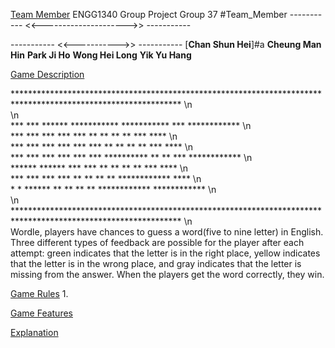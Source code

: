 [Team Member](#Team_Member)
ENGG1340 Group Project 
Group 37
#Team_Member
----------- <<--------------------->> -----------

----------- <<----------->> -----------
[**Chan Shun Hei**]#a
**Cheung Man Hin**
**Park Ji Ho**
**Wong Hei Long**
**Yik Yu Hang**

[Game Description](#Game_Description)

**************************************************************************************************************  \n\
                                                                                                                \n\
***                   ***        ******          ***********     ***********  ***            ************       \n\
 ***       ***       ***      ***      ***       **       **     **       **  ***            ****               \n\
  ***    *** ***    ***     ***          ***     **       **     **       **  ***            ****               \n\
   ***  ***   ***  ***      ***          ***     **********      **      **   ***            ************       \n\
    ******     ******       ***          ***     **       **     **     **    ***            ****               \n\
      ***       ***           ***       ***      **        **    **   **      ************   ****               \n\
       *         *               ******          **         **   ** **        ************   ************       \n\
                                                                                                                \n\
**************************************************************************************************************  \n\
Wordle, players have chances to guess a word(five to nine letter) in English. Three different types of feedback are possible for the player after each attempt: green indicates that the letter is in the right place, yellow indicates that the letter is in the wrong place, and gray indicates that the letter is missing from the answer. When the players get the word correctly, they win.

[Game Rules](#Game_Rules)
1.

[Game Features](#Game_Feature)


[Explanation](#Explanation)
